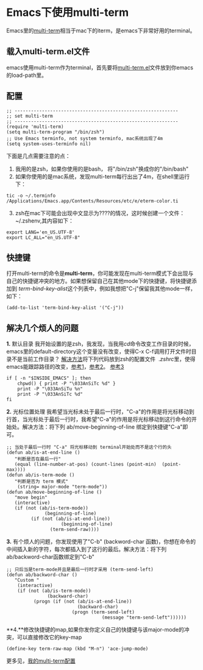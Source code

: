 # Emacs下使用multi-term

Emacs里的[multi-term](http://www.emacswiki.org/emacs/MultiTerm)相当于mac下的iterm，是emacs下非常好用的terminal。

## 载入multi-term.el文件
emacs使用multi-term作为terminal，首先要将[multi-term.el](http://www.emacswiki.org/emacs/download/multi-term.el)文件放到你emacs的load-path里。

## 配置
```
;; ------------------------------------------------------------
;; set multi-term
;; ------------------------------------------------------------
(require 'multi-term)
(setq multi-term-program "/bin/zsh")
;; Use Emacs terminfo, not system terminfo, mac系统出现了4m
(setq system-uses-terminfo nil)

```
下面是几点需要注意的点：
1. 我用的是zsh，如果你使用的是bash， 将"/bin/zsh"换成你的"/bin/bash"
2. 如果你使用的是mac系统，发现multi-term每行出出了4m，在shell里运行下：
```
tic -o ~/.terminfo /Applications/Emacs.app/Contents/Resources/etc/e/eterm-color.ti
```
3. zsh在mac下可能会出现中文显示为????的情况，这时候创建一个文件：~/.zshenv,其内容如下：
```
export LANG='en_US.UTF-8'
export LC_ALL="en_US.UTF-8"
```

## 快捷键
打开multi-term的命令是**multi-term**，你可能发现在multi-term模式下会出现与自己的快捷键冲突的地方。如果想保留自己在其他mode下的快捷键，将快捷键添加到 *term-bind-key-alist*这个列表中，例如我想把"C-j"保留我其他mode一样，如下：
```
(add-to-list 'term-bind-key-alist '("C-j"))
```

## 解决几个烦人的问题

**1.** 默认目录
我开始设置的是zsh，我发现，当我用$cd$命令改变工作目录的时候，emacs里的default-directory这个变量没有改变，使得C-x C-f调用打开文件时目录不是当前工作目录？
[解决方法](http://stackoverflow.com/questions/367442/getting-emacs-ansi-term-and-zsh-to-play-nicely)将下列代码放到zsh的配置文件 $~.zshrc$里，使得emacs能跟踪路径的改变，[参考1](https://snarfed.org/why_i_run_shells_inside_emacs)，[参考2](http://emacs.stackexchange.com/questions/5589/automatically-update-default-directory-when-pwd-changes-in-shell-mode-and-term-m)。 [参考3](https://stackoverflow.com/questions/3508387/how-can-i-have-term-el-ansi-term-track-directories-if-using-anyhting-other-tha)
```shell
if [ -n "$INSIDE_EMACS" ]; then
    chpwd() { print -P "\033AnSiTc %d" }
    print -P "\033AnSiTu %n"
    print -P "\033AnSiTc %d"
fi
```

**2.** 光标位置处理 我希望当光标未处于最后一行时，"C-a"的作用是将光标移动到行首，当光标处于最后一行时，我希望"C-a"的作用是将光标移动到这行命令的开始处。解决方法：将下列 ab/move-beginning-of-line 绑定到快捷键"C-a"即可。

```elisp
;; 当处于最后一行时 "C-a" 将光标移动到 terminal开始处而不是这个行的头
(defun ab/is-at-end-line ()
   "判断是否在最后一行"
   (equal (line-number-at-pos) (count-lines (point-min)  (point-max))))
(defun ab/is-term-mode ()
   "判断是否为 term 模式"
    (string= major-mode "term-mode"))
(defun ab/move-beginning-of-line ()
   "move begin"
   (interactive)
   (if (not (ab/is-term-mode))
              (beginning-of-line)
         (if (not (ab/is-at-end-line))
                    (beginning-of-line)
                (term-send-raw))))
```

**3.** 有个烦人的问题，你发现使用了"C-b" (backword-char 函数)，你想在命令的中间插入新的字符，每次都插入到了这行的最后。解决方法：将下列ab/backword-char函数绑定到"C-b"
```elisp
;; 只后当是term-mode并且是最后一行时才采用 (term-send-left)
(defun ab/backword-char ()
   "Custom "
    (interactive)
    (if (not (ab/is-term-mode))
               (backward-char)
          (progn (if (not (ab/is-at-end-line))
                          (backward-char)
                        (progn (term-send-left)
                                   (message "term-send-left"))))))
```

**4.**修改快捷键的map,如果你发你定义自己的快捷键与该major-mode的冲突，可以直接修改它的key-map
```elisp
(define-key term-raw-map (kbd "M-n") 'ace-jump-mode)
```
更多见，[我的multi-term配置](https://github.com/aborn/emacs.d/blob/master/utils/multi-term-config.el)
